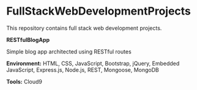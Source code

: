 # FullStackWebDevelopmentProjects
This repository contains full stack web development projects.

**RESTfulBlogApp**

Simple blog app architected using RESTful routes

**Environment:** HTML, CSS, JavaScript, Bootstrap, jQuery, Embedded JavaScript, Express.js, Node.js, REST, Mongoose, MongoDB

**Tools:** Cloud9
